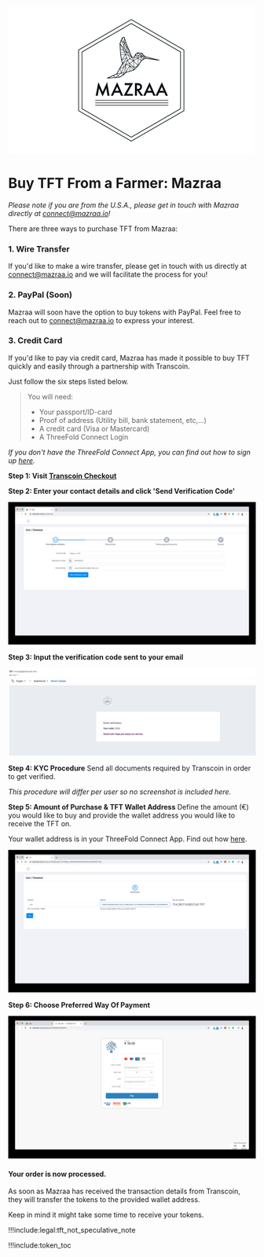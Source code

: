 ![alt](img/mazraa_logo.jpg)

# Buy TFT From a Farmer: Mazraa 

*Please note if you are from the U.S.A., please get in touch with Mazraa directly at connect@mazraa.io!*

There are three ways to purchase TFT from Mazraa:

### 1. Wire Transfer

 If you'd like to make a wire transfer, please get in touch with us directly at connect@mazraa.io and we will facilitate the process for you!

### 2. PayPal (Soon)
Mazraa will soon have the option to buy tokens with PayPal. Feel free to reach out to connect@mazraa.io to express your interest.

### 3. Credit Card

If you'd like to pay via credit card, Mazraa has made it possible to buy TFT quickly and easily through a partnership with Transcoin.

Just follow the six steps listed below.

>You will need:
>
>- Your passport/ID-card
>- Proof of address (Utility bill, bank statement, etc,...)
>- A credit card (Visa or Mastercard)
>- A ThreeFold Connect Login

_If you don't have the ThreeFold Connect App, you can find out how to sign up [here](threefold_connect)._

**Step 1: Visit [Transcoin Checkout](https://transcoin.me/site/token_pay?p_id=6943&lang=en&sign=282aaae9f5a38ba19ef1ec9dd5b89903)**

**Step 2: Enter your contact details and click 'Send Verification Code'**

![alt text](img/transcoin_contactdetails.jpg)

**Step 3: Input the verification code sent to your email**

![alt text](img/transcoin_mail.jpg)

**Step 4: KYC Procedure**
Send all documents required by Transcoin in order to get verified.

_This procedure will differ per user so no screenshot is included here._

**Step 5: Amount of Purchase & TFT Wallet Address**
Define the amount (€) you would like to buy and provide the wallet address you would like to receive the TFT on.

Your wallet address is in your ThreeFold Connect App. Find out how [here](threefold_connect).

![alt text](img/transcoin_amounts.jpg)

**Step 6: Choose Preferred Way Of Payment**

![alt text](img/transcoin_psp.jpg)

#### **Your order is now processed.**
As soon as Mazraa has received the transaction details from Transcoin, they will transfer the tokens to the provided wallet address.

Keep in mind it might take some time to receive your tokens.

!!!include:legal:tft_not_speculative_note

!!!include:token_toc